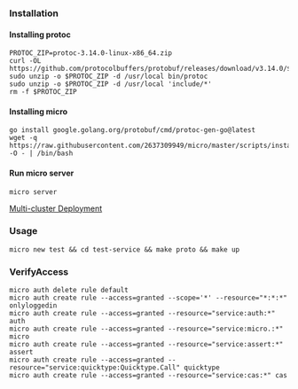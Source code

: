 ### Installation

#### Installing protoc

```shell
PROTOC_ZIP=protoc-3.14.0-linux-x86_64.zip
curl -OL https://github.com/protocolbuffers/protobuf/releases/download/v3.14.0/$PROTOC_ZIP
sudo unzip -o $PROTOC_ZIP -d /usr/local bin/protoc
sudo unzip -o $PROTOC_ZIP -d /usr/local 'include/*'
rm -f $PROTOC_ZIP
```

#### Installing micro

```shell
go install google.golang.org/protobuf/cmd/protoc-gen-go@latest
wget -q  https://raw.githubusercontent.com/2637309949/micro/master/scripts/install.sh -O - | /bin/bash
```

#### Run micro server

```shell
micro server
```

[Multi-cluster Deployment](http://hbchen.com/post/microservice/2019-11-15-go-micro-network/)

### Usage

```shell
micro new test && cd test-service && make proto && make up
```

### VerifyAccess

```shell
micro auth delete rule default
micro auth create rule --access=granted --scope='*' --resource="*:*:*" onlyloggedin
micro auth create rule --access=granted --resource="service:auth:*" auth
micro auth create rule --access=granted --resource="service:micro.:*" micro
micro auth create rule --access=granted --resource="service:assert:*" assert
micro auth create rule --access=granted --resource="service:quicktype:Quicktype.Call" quicktype
micro auth create rule --access=granted --resource="service:cas:*" cas
```
